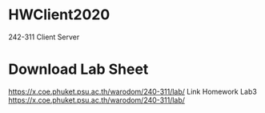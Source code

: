 # HWClient2020
242-311 Client Server
# Download Lab Sheet
https://x.coe.phuket.psu.ac.th/warodom/240-311/lab/
Link Homework Lab3<br/>
https://x.coe.phuket.psu.ac.th/warodom/240-311/lab/
